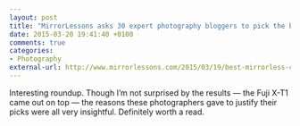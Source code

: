 ```yaml
---
layout: post
title: "MirrorLessons asks 30 expert photography bloggers to pick the best mirrorless cameras"
date: 2015-03-20 19:41:40 +0100
comments: true
categories: 
- Photography
external-url: http://www.mirrorlessons.com/2015/03/19/best-mirrorless-cameras-according-to-expert-photography-bloggers/
---
```


Interesting roundup. Though I’m not surprised by the results — the Fuji X-T1 came out on top — the reasons these photographers gave to justify their picks were all very insightful. Definitely worth a read.